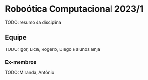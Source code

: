 # Roboótica Computacional 2023/1

TODO: resumo da disciplina

## Equipe

TODO: Igor, Lícia, Rogério, Diego e alunos ninja

### Ex-membros

TODO: Miranda, Antônio

